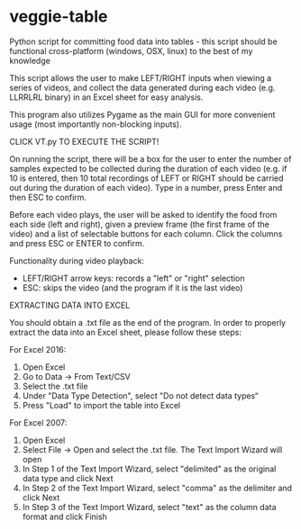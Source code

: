 # veggie-table
Python script for committing food data into tables - this script should be functional cross-platform (windows, OSX, linux) to the best of my knowledge

This script allows the user to make LEFT/RIGHT inputs when viewing a series of videos, and collect the data generated during each video (e.g. LLRRLRL binary) in an Excel sheet for easy analysis.

This program also utilizes Pygame as the main GUI for more convenient usage (most importantly non-blocking inputs).

CLICK VT.py TO EXECUTE THE SCRIPT!

On running the script, there will be a box for the user to enter the number of samples expected to be collected during the duration of each video (e.g. if 10 is entered, then 10 total recordings of LEFT or RIGHT should be carried out during the duration of each video). Type in a number, press Enter and then ESC to confirm.

Before each video plays, the user will be asked to identify the food from each side (left and right), given a preview frame (the first frame of the video) and a list of selectable buttons for each column. Click the columns and press ESC or ENTER to confirm.

Functionality during video playback:
  - LEFT/RIGHT arrow keys: records a "left" or "right" selection
  - ESC: skips the video (and the program if it is the last video)
  

EXTRACTING DATA INTO EXCEL

You should obtain a .txt file as the end of the program. In order to properly extract the data into an Excel sheet, please follow these steps:

For Excel 2016:
1) Open Excel
2) Go to Data -> From Text/CSV
3) Select the .txt file
4) Under "Data Type Detection", select "Do not detect data types“
5) Press "Load" to import the table into Excel

For Excel 2007:
1) Open Excel
2) Select File -> Open and select the .txt file. The Text Import Wizard will open
3) In Step 1 of the Text Import Wizard, select "delimited" as the original data type and click Next
4) In Step 2 of the Text Import Wizard, select "comma" as the delimiter and click Next
5) In Step 3 of the Text Import Wizard, select "text" as the column data format and click Finish

